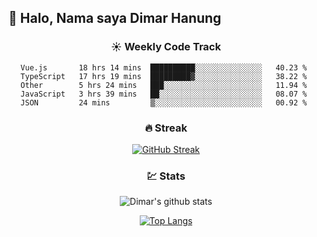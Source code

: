 ## 👋 Halo, Nama saya **Dimar Hanung**

<center>

### :sunny: Weekly Code Track
<!--START_SECTION:waka-->
```text
Vue.js       18 hrs 14 mins  ██████████░░░░░░░░░░░░░░░   40.23 % 
TypeScript   17 hrs 19 mins  █████████▓░░░░░░░░░░░░░░░   38.22 % 
Other        5 hrs 24 mins   ███░░░░░░░░░░░░░░░░░░░░░░   11.94 % 
JavaScript   3 hrs 39 mins   ██░░░░░░░░░░░░░░░░░░░░░░░   08.07 % 
JSON         24 mins         ▒░░░░░░░░░░░░░░░░░░░░░░░░   00.92 % 
```
<!--END_SECTION:waka-->

### :fire: Streak

[![GitHub Streak](http://github-readme-streak-stats.herokuapp.com?user=dimar-hanung)](https://git.io/streak-stats)

### :chart: Stats

![Dimar's github stats](https://github-readme-stats.vercel.app/api?username=dimar-hanung&show_icons=true&theme=vue)

[![Top Langs](https://github-readme-stats.vercel.app/api/top-langs/?username=dimar-hanung)](#)

</center>
